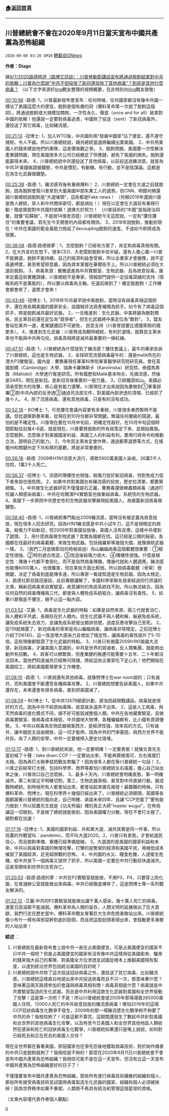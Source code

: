 ###  [:house:返回首頁](https://github.com/ourhimalayas/txt)
---

## 川普總統會不會在2020年9月11日當天宣布中國共產黨為恐怖組織
`2020-09-08 03:28 GM10` [轉載自GNews](https://gnews.org/zh-hant/340764/)

**作者：Diago**

據[9/7/2020路德時評（路博艾冠談）：川普勞動節講話宣布將通過脫鉤結束對中共的依賴；川普為什麼說”中共不但投放了新冠還投放了其他病毒“？到底是其他什麼病毒？](https://www.youtube.com/watch?v=aCU2xISaRbo) （以下文字來源於[ling](https://www.youtube.com/channel/UCThx9DxPfzuATRm-SDiVnuA)戰友整理的視頻概要，在此特別向[ling](https://www.youtube.com/channel/UCThx9DxPfzuATRm-SDiVnuA)戰友致敬）

[00:10:56](https://www.youtube.com/watch?v=aCU2xISaRbo&amp;t=656s) -路德: 1，川普最新發布會宣布：任何時候、任何國家都沒有像中共國一樣佔了美國這麼大的便宜。脫鉤是個有趣的詞（爆料革命第一次說了脫鉤這個詞）。將通過脫鉤或大規模加關稅，一次性永久、徹底（once and for all）結束對中國的依賴！他還說一定要對病毒追責，中國除了投送（sent）了新冠病毒外，還投送了其它病毒，比如豬流感。

[00:21:13](https://www.youtube.com/watch?v=aCU2xISaRbo&amp;t=1273s) -冠博士: 1，加入WTO後，中共國利用“發展中國家”佔了便宜，還不遵守規矩，令人不齒。所以川普總統說，親共總統當選將繼續出賣美國。 2，中共用美國人的錢來建設他們的軍隊，這是價值觀之爭。 3，脫鉤問題，美國要一次性解決產業鏈問題，現在美國很多大公司已經撤走了供應鏈，避免了美國的損失。脫鉤還能贏得未來。 4，川普總統說中共還投送了其他病毒，以前投送過豬流感，就是為中共3F美國做證據鋪墊，中共是慣犯，有動機，有行動，並不是陰謀論。這都是在為生化武器做鋪墊。

[00:25:38](https://www.youtube.com/watch?v=aCU2xISaRbo&amp;t=1538s) -路德: 1，豬流感背後有重磅爆料！ 2，川普總統一定會在大選之前就脫鉤，因為脫鉤會幫川普拿到大量美國中部失業工人的選票。但CNN、明鏡何頻還說川普總統說脫鉤是“大選噱頭”，這些都是Fake news！ （何頻2019年還說川普是商人總統，家人和中共關係密切，都是胡扯！）現在以定會在大選前有重磅行動！徹底擺脫對中共國的依賴！選擇大於努力！ （川普話術的“中國”是指政治詞彙，就像“前蘇聯”，不是說14億老百姓）川普總統今天這麼說，一定和“摟住摟住”的重要會議，郭先生今天開會的內容都有關係。 3，2018年說脫鉤，推動到現在！中共在美國的藍金黃能力拖延了decoupling脫鉤的速度。不過如今即將成為現實。

[00:38:08](https://www.youtube.com/watch?v=aCU2xISaRbo&amp;t=2288s) -路德:路德做夢：1，怎麼脫鉤？已經有方案了，肯定和病毒真相有關。 2，在大外宣的忽悠下，很多CEO、大老闆對脫鉤半信半疑。還有人擔心萬一川普不能勝選，脫鉤不能持續，自己的經濟利益會受損，所以企業家才會猶豫，說不定兩邊押寶，甚至希望拜登贏，因為資本掌握在華爾街手上。所以川普總統必須在大選前脫鉤。 3，病毒來源：層層遞進為中共實驗室、生物武器、且為故意投毒。誰來定義這些實錘證據，川普總統不是專家，情報部門提供一定投毒證據的支持（情報系統不是萬能的），所以要以病毒為主軸，在選前做到了！確定能脫鉤！工作機會都會來了，選票才會來！

[00:43:46](https://www.youtube.com/watch?v=aCU2xISaRbo&amp;t=2626s) -冠博士: 1，2018年10月最早說中美脫鉤，當時沒有病毒真相這個抓手，還在用長期美國的國家安全，盜國賊非法資產補償為抓手。如今有了病毒這個抓手，將是脫鉤滅共最好武器。 2，一旦推進到：生化武器。中美將變為敵對關係。民主黨目前還在定位為“競爭者”，但生化武器將中美定位為“敵對”。 3，盟友會站在美共一邊，產業鏈遷回不可避免， 民意支持（川普曾說要比德國索賠的錢更多）。 4，推進到生化武器：川普將成為戰時總統，有利於選情。就算民主黨未來也不能與中共再勾兌。病毒真相將是滅共最重要的一條紅線。

[00:47:51](https://www.youtube.com/watch?v=aCU2xISaRbo&amp;t=2871s) -路德: 1，川普總統為什麼提到了豬流感？摟住會議上，最牛的專家告訴了川普總統，這也是生物武器。 2，全球研究流感病毒最牛的：還是malik所在的港大P3實驗室。國內是：曹務春現任軍事科學院軍事醫學研究院研究員。曾在英國劍橋（Cambridge）大學、瑞典卡羅琳斯卡（Karolinska）研究院、泰國馬希敦（Mahidol）大學進行客座研究。所有履歷和Malik基本吻合，先搞流感，然後是SARS，現在是新冠。是新冠背後重要的一股力量。 3，已經鐵證如山。美國必須承受對方的攻擊，核心是有能力還擊。川普現在才出來說因為要做到①軍事部署②對中共內部的反滲透③通過司法部文件，對美國內部滲透的清理，已經抓了幾十人。 4，除了流感病毒，還有其他病毒，只是有的沒有成功。

[00:52:18](https://www.youtube.com/watch?v=aCU2xISaRbo&amp;t=3138s) – BO博士: 1，可見摟住會議內容更有多重磅，川普很多東西暫時不能講。但從選舉節奏來看，從現在到10月份都非常關鍵。無論任何層級的競選，最怕的是不確定性。川普現在要在10月中旬前，把確定性敲好。在10月中旬這個時間節點往前推4-6週，就是現在。川普要將脫鉤的所有政策定下來、並開始實施。怎麼脫鉤，怎麼做才對美國國家利益、美國工人的利益有利，要用行政命令和推動立法，證明自己的能力。 2，今年民主黨肯定會作弊，通過郵寄選票等方式，在搖擺州和關鍵州定下共和黨的基數，將是非常重要的。

[00:56:18](https://www.youtube.com/watch?v=aCU2xISaRbo&amp;t=3378s) -路德: 2009年H1N1流感大流行，導致5900萬美國人染病，26萬5千人住院，1萬2千人死亡。

[00:56:37](https://www.youtube.com/watch?v=aCU2xISaRbo&amp;t=3397s) -冠博士: 1，流感的傳播性也很強，殺傷力低於新冠病毒，但對免疫力低下者來說也很危險。 2，如果中共對美國也有豬流感的投放，歷史拉清單，都要算總賬。 3，中共做生化武器研究不僅僅是石正麗，曹務春還做蜱蟲類病毒（通過叮咬讓人類感染病毒），中共在哈爾濱P4實驗室也做重組病毒，系統性的生物武器。 4，美國下一步將把中共歷史性的生物武器攻擊展現給美國人，為揭露新冠病毒做鋪墊。

[00:58:40](https://www.youtube.com/watch?v=aCU2xISaRbo&amp;t=3520s) -路德: 1，川普總統專門點出2009豬流感，當時沒有被定義為故意投放，現在很多人回去研究。因為H1N1豬流感是中共小試牛刀，這不是很穩定的病毒，殺傷力不如新冠，但2009年對美國投放後，美國人沒有反應，這樣中共嚐到了甜頭。 2，用什麼病毒做生物武器？其實各國都在找，這已經是公開的秘密。各國都在找最好的病毒載體，來做生物武器。包括俄羅斯等幾個大國，就像搞核武器一樣。 3，（我們二月底做節目的時候說過）舟山蝙蝠病毒這個載體很重要：①穩定性很強、②特別適合改造，③改造後殺傷力很大、④傳播性很強。什麼是穩定性：傳幾十代都不會弱化，而不是自然病毒傳播，傳幾代就和人體適應。豬流感也能傳6000萬人，也很厲害，但在某些方面比較弱。所以說病毒載體（骨架）很關鍵，決定了病毒到底能傳多遠，所以專家一看就知道是生物武器，因為太穩定。 4，路德社節目路冠康談，此前專題講解了，多國科學家聯名發表經過同行評議的文章，稱新冠病毒來自實驗室。故意讓你的免疫系統找不到，所以無法結合。因為任何自然的病毒傳播兩三代，都會與人體免疫系統結合，讓病毒沒有毒性。 5，如果川普徹底不摟住，絕不止這一點內容。

[01:03:52](https://www.youtube.com/watch?v=aCU2xISaRbo&amp;t=3832s) -艾麗: 1，病毒是生化武器的特點：如果是自然來源，兩三代就會消亡，與人體和平共處，長期存在於人體內。但生化武器不與人體和解，躲避免疫系統，讓免疫系統失去效力，並讓免疫系統發出錯誤信號，過度反應攻擊自己至死。 2，從119就揭露了，新冠病毒的骨架是舟山蝙蝠病毒，讓病毒非常穩定。之前冠博士介紹了D614G，這一改造增大感染力且增加了穩定性，讓病毒的毒性提升了5-10倍。這些現像都驗證了生化武器的特點。 3，川普只有揭露2009H1N1美國大流感、新冠病毒，才讓美國人意識到，中共是世界的毀滅者，反人類集團，就能夠出動所有招數。 4，政客可以頻繁換，但產業鏈的搬遷可能需要十五年、二十年都沒法回本。當他們知道滅共已經無可阻擋，將給這些企業家吃下定心丸！他們開始在美國招工，將給美國藍領更多工作機會。

[01:08:10](https://www.youtube.com/watch?v=aCU2xISaRbo&amp;t=4090s) -路德: 1，川普說還有其他病毒。就像閆博士在war room說的；只有滅共，否則美國會不斷遭受各種病毒攻擊。 2，川普總統想要告訴美國人，如果中共還存在，未來還會有很多病毒，直到把美國滅了。

[01:08:59](https://www.youtube.com/watch?v=aCU2xISaRbo&amp;t=4139s) – BO博士: 1，從中共13579絕密計劃，遲浩田超限戰講話，病毒就是很好的方式。因為中共不給原始毒株，疫苗就永遠弄不出來。 2，這是人工病毒，與天然病毒的進化模式不同，搞不好可能毀滅整個人類。中共在各地藏實驗室，且做病毒實驗室、做病毒成本極低，中共國地大物博，各種蝙蝠都有，比小國有資源優勢。 3，中共以病毒為生物武器禍害西方，是經濟性強、效率高的方式。只有滅共，讓中國民主自由開放，這一切才能停。因為中共的鬥爭基因，與西方世界不能共存。為了人類的安寧，中共一定要被掃入歷史垃圾堆。

[01:12:17](https://www.youtube.com/watch?v=aCU2xISaRbo&amp;t=4337s) -路德: 1，對川普總統來說，他一定要明確！一定要表態！就像文貴先生當初喊了十聲：take down CCP！一定要站出來，不能再模棱兩可、左右搖擺打太極。因為再打太極拳就把戰友欺騙了！因為很多人都在等川普總統一句話！ 2，川普之前經常打太極，包括科學界、商界等都怕川普總統左右搖擺，擔心自己站出來之後，川普改口自己怎麼辦。 3，最多十天內，川普總統會明確表態，第一明確滅共，第二和習近平明確切割，第三，生物武器真相、甚至對中共直接行動，變成戰時總統。到時候所有人都會站出來，都會站起來搶先揭發！最艱難的時候，只有爆料革命、閆博士。現在科學界十幾個已經出來了。川普總統必須領頭，英國等各國都跟著川普總統的風向走，自己明確、承諾未來四年、且讓“CCP完蛋了”要有能力做到！所以班農先生就是《功夫熊貓》裡的真正大師“master wugui”，在佈局讓這一切做到。不是做了總統就能做到，因為美國權力分散。現在不會打太極了。絕對都在加速！

[01:17:16](https://www.youtube.com/watch?v=aCU2xISaRbo&amp;t=4636s) -冠博士: 1，美國的國家利益、共和黨大選、滅共其實是同一件事，所以班農的作戰室叫：pandemic，而不叫大選2020。2，川普只有表態，才會給選民信心，而且脫鉤準備、重錘已經準備就緒。 3，大選選的是美國的國家利益和未來，中共以病毒對美國的無理攻擊，打擊的是繁榮的經濟和美國平民，用極低成本摧毀了美國經濟，足見超限戰的恐怖。 4，中共國的水災、糧食危機、人道衛生危機，給中共放下一個病毒又提供了抓手，所以美國一定要在中共行動前快速滅共。這甚至關係到世界的生死存亡。

[01:20:53](https://www.youtube.com/watch?v=aCU2xISaRbo&amp;t=4853s) -路德:路德的夢：中共在P2實驗室就能做，不用P3、P4，只要穿上防化服，在普通辦公室就能做出來病毒。中共已經徹底裸奔了，這是閆博士等一系列戰友解決的。

[01:22:12](https://www.youtube.com/watch?v=aCU2xISaRbo&amp;t=4932s) -艾麗:中共的P2實驗室就能做出讓千萬人感染，幾十萬人死亡的病毒，連夏日高溫都不能減弱。爆料革命為人類的留存，人類文明的延展做出了巨大貢獻，我們行走在歷史當中。爆料革命戰友冒著巨大生命危險勇敢站出來。川普總統像小布什一樣有與邪惡幹到底的勁頭，而且把這股勁頭表現出來，會鼓勵更多勇敢的人站出來！

**綜述** ：

1. 川普總統在最新發布會上說中共一直在占美國便宜，可是占美國便宜的國家不只中共一個吧？但是占美國便宜的國家有沒有像中共這樣用從美國偷來、騙來的錢來強大自己的軍隊、對美國全方位滲透並試圖從根本上推翻美國現有製度，以達到統治世界包括統治美國的目的呢？
2. 川普總統說中共除了這次投送冠狀病毒之外，還投送了其它病毒，比如豬流感，川普總統這樣直白地提出來中共投送病毒而且不只一次，那意味著什麼？意味著這兩天路德參加的會議與病毒真相有關！病毒真相是什麼？病毒就是中共實驗室製造的生化武器，而且是中共利用這款生化武器對美國和全世界發動了攻擊！這是第一次吧？不是！所以川普總統會提2009年那場導致265000美國人住院、12000人死亡的中共故意投放的豬流感病毒！哪怕2019年的這場CCP冠狀病毒生化戰爭不發生，2009年的那一場豬流感生化戰爭夠不夠要了中共的命？我相信夠了！可是這都不算完，這期間還發生了數起中共針對美國和全世界的其他病毒生化攻擊，以及時至今日美國人和全世界其他地區人類依然在感染和死亡的冠狀病毒生化戰爭，川普總統如果還只是嘴上說說，如何對已經死去和正在死去的美國人交待？


現在全世界都在看著美國，邪惡國家也在爭先恐後地獲取病毒技術，對於始作俑者的中共只是脫鉤就夠了？我相信是不夠的！那麼在2020年9月11日川普總統會不會宣布中國共產黨為恐怖組織？我相信可能不是在這一天宣布，但沒有比這一天宣布中國共產黨為恐怖組織更好的日子了！

不僅僅要宣布中國共產黨為恐怖組織，那些所有進行病毒技術擴散的組織和個人、那些所有接受病毒技術並試圖用病毒製造生化武器的國家、組織和個人必須被抹掉！因為世界秩序如果不重塑，人類將不再具有統治和管理這個星球的資格。

（文章內容僅代表作者個人觀點）



0
